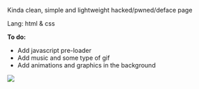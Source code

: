 Kinda clean, simple and lightweight hacked/pwned/deface page

Lang: html & css

**To do:**
- Add javascript pre-loader
- Add music and some type of gif
- Add animations and graphics in the background

<p>
<img src="https://cdn.discordapp.com/attachments/809493601390166049/811518235588952075/unknown.png">
</p>
